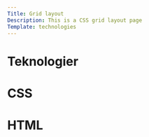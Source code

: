 ```yaml
---
Title: Grid layout
Description: This is a CSS grid layout page
Template: technologies
---
```


Teknologier
==========================

<div class="grid wrapper">
    <div class="css">
    <h1>CSS</h1>
    </div>
    <div class="html">
    <h1>HTML</h1>
    </div>
</div>